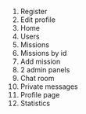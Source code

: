 1.	Register
2.	Edit profile
3.	Home
4.	Users
5.	Missions
6.	Missions by id
7.	Add mission
8.	2 admin panels
9.	Chat room
10.	Private messages
11.	Profile page
12.	Statistics